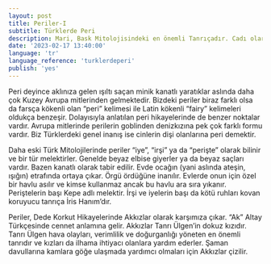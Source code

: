 ```yaml
---
layout: post
title: Periler-I
subtitle: Türklerde Peri
description: Mari, Bask Mitolojisindeki en önemli Tanrıçadır. Cadı olarak da bilinmektedir.
date: '2023-02-17 13:40:00'
language: 'tr'
language_reference: 'turklerdeperi'
publish: 'yes'
---
```

Peri deyince aklınıza gelen ışıltı saçan minik kanatlı yaratıklar aslında daha çok Kuzey Avrupa mitlerinden gelmektedir. Bizdeki periler biraz farklı olsa da farsça kökenli olan “peri” kelimesi ile Latin kökenli “fairy” kelimeleri oldukça benzeşir. Dolayısıyla anlatılan peri hikayelerinde de benzer noktalar vardır.
Avrupa mitlerinde perilerin goblinden denizkızına pek çok farklı formu vardır. Biz Türklerdeki genel inanış ise cinlerin dişi olanlarına peri demektir.

Daha eski Türk Mitolojilerinde periler “iye”, “irşi” ya da “perişte” olarak bilinir ve bir tür melektirler. Genelde beyaz elbise giyerler ya da beyaz saçları vardır.  Bazen kanatlı olarak tabir edilir. Evde ocağın (yani aslında ateşin, ışığın) etrafında ortaya çıkar. Örgü ördüğüne inanılır. Evlerde onun için özel bir havlu asılır ve kimse kullanmaz ancak bu havlu ara sıra yıkanır. Periştelerin başı Kepe adlı melektir. İrşi ve iyelerin başı da kötü ruhları kovan koruyucu tanrıça İris Hanım’dır.

Periler, Dede Korkut Hikayelerinde Akkızlar olarak karşımıza çıkar. “Ak” Altay Türkçesinde cennet anlamına gelir. Akkızlar Tanrı Ülgen’in dokuz kızıdır. Tanrı Ülgen hava olayları, verimlilik ve doğurganlığı yöneten en önemli tanrıdır ve kızları da ilhama ihtiyacı olanlara yardım ederler. Şaman davullarına kamlara göğe ulaşmada yardımcı olmaları için Akkızlar çizilir.
